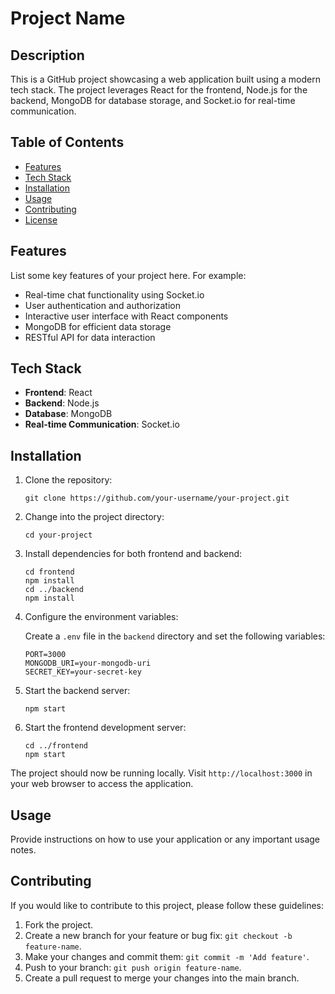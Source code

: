 
# Project Name

## Description

This is a GitHub project showcasing a web application built using a modern tech stack. The project leverages React for the frontend, Node.js for the backend, MongoDB for database storage, and Socket.io for real-time communication.

## Table of Contents

- [Features](#features)
- [Tech Stack](#tech-stack)
- [Installation](#installation)
- [Usage](#usage)
- [Contributing](#contributing)
- [License](#license)

## Features

List some key features of your project here. For example:

- Real-time chat functionality using Socket.io
- User authentication and authorization
- Interactive user interface with React components
- MongoDB for efficient data storage
- RESTful API for data interaction

## Tech Stack

- **Frontend**: React
- **Backend**: Node.js
- **Database**: MongoDB
- **Real-time Communication**: Socket.io

## Installation

1. Clone the repository:

   ```shell
   git clone https://github.com/your-username/your-project.git
   ```

2. Change into the project directory:

   ```shell
   cd your-project
   ```

3. Install dependencies for both frontend and backend:

   ```shell
   cd frontend
   npm install
   cd ../backend
   npm install
   ```

4. Configure the environment variables:

   Create a `.env` file in the `backend` directory and set the following variables:

   ```env
   PORT=3000
   MONGODB_URI=your-mongodb-uri
   SECRET_KEY=your-secret-key
   ```

5. Start the backend server:

   ```shell
   npm start
   ```

6. Start the frontend development server:

   ```shell
   cd ../frontend
   npm start
   ```

The project should now be running locally. Visit `http://localhost:3000` in your web browser to access the application.

## Usage

Provide instructions on how to use your application or any important usage notes.

## Contributing

If you would like to contribute to this project, please follow these guidelines:

1. Fork the project.
2. Create a new branch for your feature or bug fix: `git checkout -b feature-name`.
3. Make your changes and commit them: `git commit -m 'Add feature'`.
4. Push to your branch: `git push origin feature-name`.
5. Create a pull request to merge your changes into the main branch.


